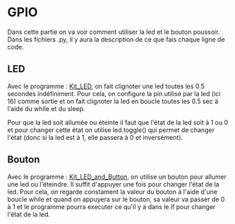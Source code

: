 # GPIO                                                                                    
Dans cette partie on va voir comment utiliser la led et le bouton poussoir. Dans les fichiers .py, il y aura la description de ce que fais chaque ligne de code.

## LED                                                                 
Avec le programme : [Kit_LED](Kit_LED.py), on fait clignoter une led toutes les 0.5 secondes indéfiniment. Pour cela, on configure la pin utilisé par la led (ici 16) comme sortie et on fait clignoter la led en boucle toutes les 0.5 sec à l'aide du while et du sleep.

Pour que la led soit allumée ou éteinte il faut que l'état de la led soit à 1 ou 0 et pour changer cette état on utilise led.toggle() qui permet de changer l'état (donc si la led est à 1, elle passera à 0 et inversément).


## Bouton                                                           
Avec le programme : [Kit_LED_and_Button](Kit_LED_and_Button.py), on utilise un bouton pour allumer une led ou l'éteindre. Il suffit d'appuyer une fois pour changer l'état de la led. Pour cela, on regarde constament la valeur du bouton à l'aide d'une boucle while et quand on appuyera sur le bouton, sa valeur va passer de 0 à 1 et le programme pourra executer ce qu'il y a dans le if pour changer l'état de la led.
